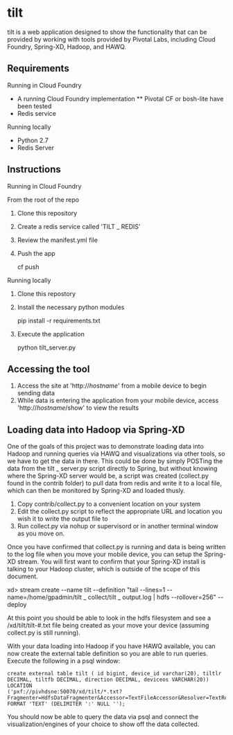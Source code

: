 # tilt

tilt is a web application designed to show the functionality that can be provided by working with tools provided by
Pivotal Labs, including Cloud Foundry, Spring-XD, Hadoop, and HAWQ.   

## Requirements

Running in Cloud Foundry
* A running Cloud Foundry implementation 
** Pivotal CF or bosh-lite have been tested
* Redis service

Running locally
* Python 2.7
* Redis Server

## Instructions

Running in Cloud Foundry

From the root of the repo

 1. Clone this repository
 2. Create a redis service called 'TILT _ REDIS'
 3. Review the manifest.yml file
 4. Push the app

    cf push 

Running locally

 1. Clone this repostory
 2. Install the necessary python modules 
    
    pip install -r requirements.txt

 3. Execute the application

    python tilt_server.py

## Accessing the tool

 1. Access the site at 'http://*hostname*' from a mobile device to begin sending data
 2. While data is entering the application from your mobile device, access 'http://*hostname*/show' to view the results

## Loading data into Hadoop via Spring-XD

One of the goals of this project was to demonstrate loading data into Hadoop and running queries via HAWQ and
visualizations via other tools, so we have to get the data in there.  This could be done by simply POSTing the data from
the tilt _ server.py script directly to Spring, but without knowing where the Spring-XD server would be, a script was
created (collect.py found in the contrib folder) to pull data from redis and write it to a local file, which can then be
monitored by Spring-XD and loaded thusly.

 1. Copy contrib/collect.py to a convenient location on your system
 2. Edit the collect.py script to reflect the appropriate URL and location you wish it to write the output file to
 3. Run collect.py via nohup or supervisord or in another terminal window as you move on.

Once you have confirmed that collect.py is running and data is being written to the log file when you move your mobile
device, you can setup the Spring-XD stream.  You will first want to confirm that your Spring-XD install is talking to
your Hadoop cluster, which is outside of the scope of this document.

   xd> stream create --name tilt --definition "tail --lines=1 --name=/home/gpadmin/tilt _ collect/tilt _ output.log | hdfs --rollover=256" --deploy

At this point you should be able to look in the hdfs filesystem and see a /xd/tilt/tilt-#.txt file being created as your
move your device (assuming collect.py is still running).  

With your data loading into Hadoop if you have HAWQ available, you can now create the external table definition so you
are able to run queries.   Execute the following in a psql window:

    create external table tilt ( id bigint, device_id varchar(20), tiltlr DECIMAL, tiltfb DECIMAL, direction DECIMAL, deviceos VARCHAR(20)) LOCATION
    ('pxf://pivhdsne:50070/xd/tilt/*.txt?Fragmenter=HdfsDataFragmenter&Accessor=TextFileAccessor&Resolver=TextResolver')
    FORMAT 'TEXT' (DELIMITER ':' NULL '');

You should now be able to query the data via psql and connect the visualization/engines of your choice to show off the
data collected.


